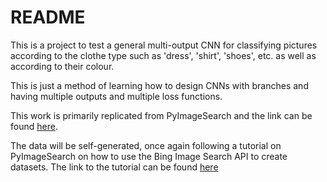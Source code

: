# README

This is a project to test a general multi-output CNN for classifying pictures according to the clothe type such as 'dress', 'shirt', 'shoes', etc. as well as according to their colour.

This is just a method of learning how to design CNNs with branches and having multiple outputs and multiple loss functions.

This work is primarily replicated from PyImageSearch and the link can be found [here](https://www.pyimagesearch.com/2018/06/04/keras-multiple-outputs-and-multiple-losses/).

The data will be self-generated, once again following a tutorial on PyImageSearch on how to use the Bing Image Search API to create datasets. The link to the tutorial can be found [here](https://www.pyimagesearch.com/2018/04/09/how-to-quickly-build-a-deep-learning-image-dataset/)



